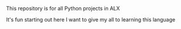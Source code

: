 This repository is for all Python projects in ALX

It's fun starting out here
I want to give my all to learning this language
